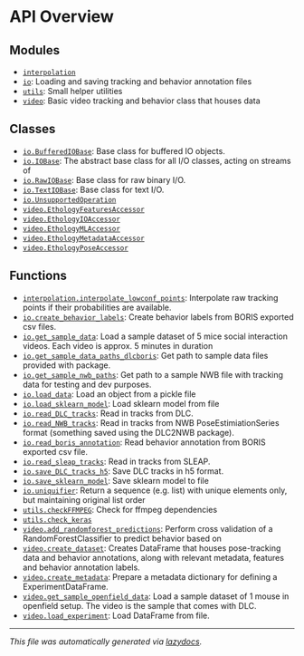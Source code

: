 <!-- markdownlint-disable -->

# API Overview

## Modules

- [`interpolation`](./interpolation.md#module-interpolation)
- [`io`](./io.md#module-io): Loading and saving tracking and behavior annotation files
- [`utils`](./utils.md#module-utils): Small helper utilities
- [`video`](./video.md#module-video): Basic video tracking and behavior class that houses data

## Classes

- [`io.BufferedIOBase`](./io.md#class-bufferediobase): Base class for buffered IO objects.
- [`io.IOBase`](./io.md#class-iobase): The abstract base class for all I/O classes, acting on streams of
- [`io.RawIOBase`](./io.md#class-rawiobase): Base class for raw binary I/O.
- [`io.TextIOBase`](./io.md#class-textiobase): Base class for text I/O.
- [`io.UnsupportedOperation`](./io.md#class-unsupportedoperation)
- [`video.EthologyFeaturesAccessor`](./video.md#class-ethologyfeaturesaccessor)
- [`video.EthologyIOAccessor`](./video.md#class-ethologyioaccessor)
- [`video.EthologyMLAccessor`](./video.md#class-ethologymlaccessor)
- [`video.EthologyMetadataAccessor`](./video.md#class-ethologymetadataaccessor)
- [`video.EthologyPoseAccessor`](./video.md#class-ethologyposeaccessor)

## Functions

- [`interpolation.interpolate_lowconf_points`](./interpolation.md#function-interpolate_lowconf_points): Interpolate raw tracking points if their probabilities are available.
- [`io.create_behavior_labels`](./io.md#function-create_behavior_labels): Create behavior labels from BORIS exported csv files.
- [`io.get_sample_data`](./io.md#function-get_sample_data): Load a sample dataset of 5 mice social interaction videos. Each video is approx. 5 minutes in duration
- [`io.get_sample_data_paths_dlcboris`](./io.md#function-get_sample_data_paths_dlcboris): Get path to sample data files provided with package.
- [`io.get_sample_nwb_paths`](./io.md#function-get_sample_nwb_paths): Get path to a sample NWB file with tracking data for testing and dev purposes.
- [`io.load_data`](./io.md#function-load_data): Load an object from a pickle file
- [`io.load_sklearn_model`](./io.md#function-load_sklearn_model): Load sklearn model from file
- [`io.read_DLC_tracks`](./io.md#function-read_dlc_tracks): Read in tracks from DLC.
- [`io.read_NWB_tracks`](./io.md#function-read_nwb_tracks): Read in tracks from NWB PoseEstimiationSeries format (something saved using the DLC2NWB package).
- [`io.read_boris_annotation`](./io.md#function-read_boris_annotation): Read behavior annotation from BORIS exported csv file.
- [`io.read_sleap_tracks`](./io.md#function-read_sleap_tracks): Read in tracks from SLEAP.
- [`io.save_DLC_tracks_h5`](./io.md#function-save_dlc_tracks_h5): Save DLC tracks in h5 format.
- [`io.save_sklearn_model`](./io.md#function-save_sklearn_model): Save sklearn model to file
- [`io.uniquifier`](./io.md#function-uniquifier): Return a sequence (e.g. list) with unique elements only, but maintaining original list order
- [`utils.checkFFMPEG`](./utils.md#function-checkffmpeg): Check for ffmpeg dependencies
- [`utils.check_keras`](./utils.md#function-check_keras)
- [`video.add_randomforest_predictions`](./video.md#function-add_randomforest_predictions): Perform cross validation of a RandomForestClassifier to predict behavior based on
- [`video.create_dataset`](./video.md#function-create_dataset): Creates DataFrame that houses pose-tracking data and behavior annotations, along with relevant metadata, features and behavior annotation labels.
- [`video.create_metadata`](./video.md#function-create_metadata): Prepare a metadata dictionary for defining a ExperimentDataFrame.
- [`video.get_sample_openfield_data`](./video.md#function-get_sample_openfield_data): Load a sample dataset of 1 mouse in openfield setup. The video is the sample that comes with DLC.
- [`video.load_experiment`](./video.md#function-load_experiment): Load DataFrame from file.


---

_This file was automatically generated via [lazydocs](https://github.com/ml-tooling/lazydocs)._
